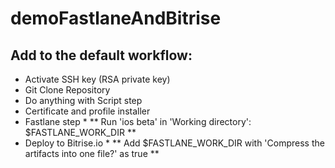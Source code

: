 # demoFastlaneAndBitrise

## Add to the default workflow:

* Activate SSH key (RSA private key)
* Git Clone Repository
* Do anything with Script step
* Certificate and profile installer
* Fastlane step *
** Run 'ios beta' in 'Working directory': $FASTLANE_WORK_DIR **
* Deploy to Bitrise.io *
** Add $FASTLANE_WORK_DIR with 'Compress the artifacts into one file?' as true ** 